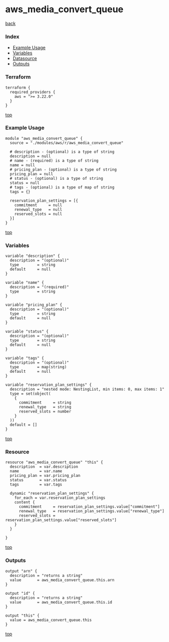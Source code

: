 # aws_media_convert_queue

[back](../aws.md)

### Index

- [Example Usage](#example-usage)
- [Variables](#variables)
- [Datasource](#datasource)
- [Outputs](#outputs)

### Terraform

```hcl
terraform {
  required_providers {
    aws = ">= 3.22.0"
  }
}
```

[top](#index)

### Example Usage

```hcl
module "aws_media_convert_queue" {
  source = "./modules/aws/r/aws_media_convert_queue"

  # description - (optional) is a type of string
  description = null
  # name - (required) is a type of string
  name = null
  # pricing_plan - (optional) is a type of string
  pricing_plan = null
  # status - (optional) is a type of string
  status = null
  # tags - (optional) is a type of map of string
  tags = {}

  reservation_plan_settings = [{
    commitment     = null
    renewal_type   = null
    reserved_slots = null
  }]
}
```

[top](#index)

### Variables

```hcl
variable "description" {
  description = "(optional)"
  type        = string
  default     = null
}

variable "name" {
  description = "(required)"
  type        = string
}

variable "pricing_plan" {
  description = "(optional)"
  type        = string
  default     = null
}

variable "status" {
  description = "(optional)"
  type        = string
  default     = null
}

variable "tags" {
  description = "(optional)"
  type        = map(string)
  default     = null
}

variable "reservation_plan_settings" {
  description = "nested mode: NestingList, min items: 0, max items: 1"
  type = set(object(
    {
      commitment     = string
      renewal_type   = string
      reserved_slots = number
    }
  ))
  default = []
}
```

[top](#index)

### Resource

```hcl
resource "aws_media_convert_queue" "this" {
  description  = var.description
  name         = var.name
  pricing_plan = var.pricing_plan
  status       = var.status
  tags         = var.tags

  dynamic "reservation_plan_settings" {
    for_each = var.reservation_plan_settings
    content {
      commitment     = reservation_plan_settings.value["commitment"]
      renewal_type   = reservation_plan_settings.value["renewal_type"]
      reserved_slots = reservation_plan_settings.value["reserved_slots"]
    }
  }

}
```

[top](#index)

### Outputs

```hcl
output "arn" {
  description = "returns a string"
  value       = aws_media_convert_queue.this.arn
}

output "id" {
  description = "returns a string"
  value       = aws_media_convert_queue.this.id
}

output "this" {
  value = aws_media_convert_queue.this
}
```

[top](#index)